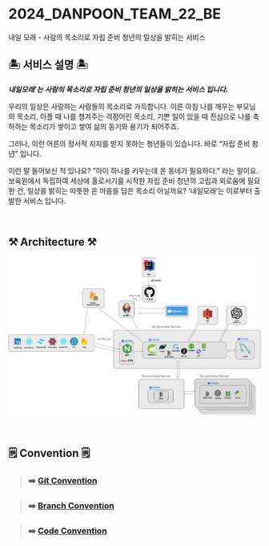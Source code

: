# 2024_DANPOON_TEAM_22_BE
내일 모래 - 사람의 목소리로 자립 준비 청년의 일상을 밝히는 서비스 

## 🏝️ 서비스 설명 🏝️
***내일모래’는 사람의 목소리로 자립 준비 청년의 일상을 밝히는 서비스 입니다.***

우리의 일상은 사랑하는 사람들의 목소리로 가득합니다.
이른 아침 나를 깨우는 부모님의 목소리, 아플 때 나를 챙겨주는 걱정어린 목소리, 기쁜 일이 있을 때 진심으로 나를 축하하는 목소리가 쌓이고 쌓여 삶의 동기와 용기가 되어주죠.

그러나, 이런 어른의 정서적 지지를 받지 못하는 청년들이 있습니다.
바로 “자립 준비 청년” 입니다.

이런 말 들어보신 적 있나요?
”아이 하나를 키우는데 온 동네가 필요하다.” 라는 말이요.
보육원에서 독립하여 세상에 홀로서기를 시작한 자립 준비 청년의 고립과 외로움에 필요한 건, 일상을 밝히는 따뜻한 온 마음을 담은 목소리 아닐까요?
’내일모래’는 이로부터 출발한 서비스 입니다.


<br>

## ⚒️️ Architecture ⚒️
![architecture.png](./docs/images/architecture.png)

<br>

## 🗒️ Convention 🗒️
> ### ➡️ [Git Convention](./docs/git-convention.md)

> ### ➡️ [Branch Convention](./docs/branch-convention.md)

> ### ➡️ [Code Convention](./docs/code-convention.md)
